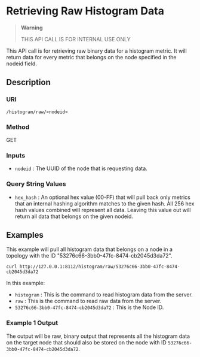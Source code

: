 # Retrieving Raw Histogram Data

> **Warning**
>
> THIS API CALL IS FOR INTERNAL USE ONLY

This API call is for retrieving raw binary data for a histogram metric.
It will return data for every metric that belongs on the node specified
in the nodeid field.

## Description

### URI

`/histogram/raw/<nodeid>`

### Method

GET

### Inputs

 * `nodeid` : The UUID of the node that is requesting data.

### Query String Values

 * `hex_hash` : An optional hex value (00-FF) that will pull back only metrics
   that an internal hashing algorithm matches to the given hash.  All 256 hex
   hash values combined will represent all data.  Leaving this value out will
   return all data that belongs on the given nodeid.

## Examples

This example will pull all histogram data that belongs on a node in a
topology with the ID "53276c66-3bb0-47fc-8474-cb2045d3da72".

```
curl http://127.0.0.1:8112/histogram/raw/53276c66-3bb0-47fc-8474-cb2045d3da72
```

In this example:

 * `histogram` : This is the command to read histogram data from the server.
 * `raw` : This is the command to read raw data from the server.
 * `53276c66-3bb0-47fc-8474-cb2045d3da72` : This is the Node ID.

### Example 1 Output

The output will be raw, binary output that represents all the histogram
data on the target node that should also be stored on the node with ID
`53276c66-3bb0-47fc-8474-cb2045d3da72`.
